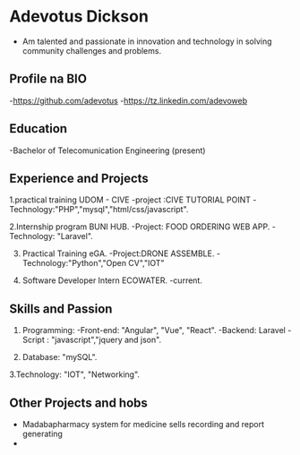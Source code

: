 Adevotus Dickson
===============
- Am talented and passionate in innovation and technology in solving community challenges and problems.

****Profile na BIO****
----------------------
-https://github.com/adevotus
-https://tz.linkedin.com/adevoweb


****Education****
-----------------
-Bachelor of Telecomunication Engineering (present)



****Experience and Projects****
-------------------------------
1.practical training  UDOM - CIVE
-project :CIVE TUTORIAL POINT
-Technology:"PHP","mysql","html/css/javascript".

2.Internship program BUNI HUB.
 -Project: FOOD ORDERING WEB APP.
 -Technology: "Laravel".
 
3. Practical Training eGA.
 -Project:DRONE ASSEMBLE.
 -Technology:"Python","Open CV","IOT"
 
4. Software Developer Intern ECOWATER.
 -current.



****Skills and Passion****
-------------------------
1. Programming:
-Front-end: "Angular", "Vue", "React".
-Backend: Laravel
-Script : "javascript","jquery and json".

2. Database: "mySQL".

3.Technology: "IOT", "Networking".


****Other Projects and hobs****
----------------------
- Madabapharmacy system for medicine sells recording  and report generating 
- 

